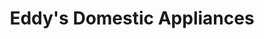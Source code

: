 ---
title: "Eddy's Domestic Appliances"
url: /bristol/eddys-domestic-appliances/
shop: Staubsauger
---
